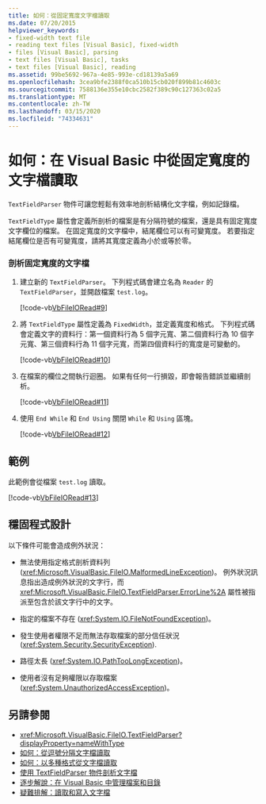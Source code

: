 ```yaml
---
title: 如何：從固定寬度文字檔讀取
ms.date: 07/20/2015
helpviewer_keywords:
- fixed-width text file
- reading text files [Visual Basic], fixed-width
- files [Visual Basic], parsing
- text files [Visual Basic], tasks
- text files [Visual Basic], reading
ms.assetid: 99be5692-967a-4e85-993e-cd18139a5a69
ms.openlocfilehash: 3cea9bfe2388f0ca510b15cb020f899b81c4603c
ms.sourcegitcommit: 7588136e355e10cbc2582f389c90c127363c02a5
ms.translationtype: MT
ms.contentlocale: zh-TW
ms.lasthandoff: 03/15/2020
ms.locfileid: "74334631"
---
```

# <a name="how-to-read-from-fixed-width-text-files-in-visual-basic"></a>如何：在 Visual Basic 中從固定寬度的文字檔讀取

`TextFieldParser` 物件可讓您輕鬆有效率地剖析結構化文字檔，例如記錄檔。  
  
 `TextFieldType` 屬性會定義所剖析的檔案是有分隔符號的檔案，還是具有固定寬度文字欄位的檔案。 在固定寬度的文字檔中，結尾欄位可以有可變寬度。 若要指定結尾欄位是否有可變寬度，請將其寬度定義為小於或等於零。  
  
### <a name="to-parse-a-fixed-width-text-file"></a>剖析固定寬度的文字檔  
  
1. 建立新的 `TextFieldParser`。 下列程式碼會建立名為 `Reader` 的 `TextFieldParser`，並開啟檔案 `test.log`。  
  
     [!code-vb[VbFileIORead#9](~/samples/snippets/visualbasic/VS_Snippets_VBCSharp/VbFileIORead/VB/Class1.vb#9)]  
  
2. 將 `TextFieldType` 屬性定義為 `FixedWidth`，並定義寬度和格式。 下列程式碼會定義文字的資料行：第一個資料行為 5 個字元寬、第二個資料行為 10 個字元寬、第三個資料行為 11 個字元寬，而第四個資料行的寬度是可變動的。  
  
     [!code-vb[VbFileIORead#10](~/samples/snippets/visualbasic/VS_Snippets_VBCSharp/VbFileIORead/VB/Class1.vb#10)]  
  
3. 在檔案的欄位之間執行迴圈。 如果有任何一行損毀，即會報告錯誤並繼續剖析。  
  
     [!code-vb[VbFileIORead#11](~/samples/snippets/visualbasic/VS_Snippets_VBCSharp/VbFileIORead/VB/Class1.vb#11)]  
  
4. 使用 `End While` 和 `End Using` 關閉 `While` 和 `Using` 區塊。  
  
     [!code-vb[VbFileIORead#12](~/samples/snippets/visualbasic/VS_Snippets_VBCSharp/VbFileIORead/VB/Class1.vb#12)]  
  
## <a name="example"></a>範例  

 此範例會從檔案 `test.log` 讀取。  
  
 [!code-vb[VbFileIORead#13](~/samples/snippets/visualbasic/VS_Snippets_VBCSharp/VbFileIORead/VB/Class1.vb#13)]  
  
## <a name="robust-programming"></a>穩固程式設計  

 以下條件可能會造成例外狀況：  
  
- 無法使用指定格式剖析資料列 (<xref:Microsoft.VisualBasic.FileIO.MalformedLineException>)。 例外狀況訊息指出造成例外狀況的文字行，而 <xref:Microsoft.VisualBasic.FileIO.TextFieldParser.ErrorLine%2A> 屬性被指派至包含於該文字行中的文字。  
  
- 指定的檔案不存在 (<xref:System.IO.FileNotFoundException>)。  
  
- 發生使用者權限不足而無法存取檔案的部分信任狀況 (<xref:System.Security.SecurityException>).  
  
- 路徑太長 (<xref:System.IO.PathTooLongException>)。  
  
- 使用者沒有足夠權限以存取檔案 (<xref:System.UnauthorizedAccessException>)。  
  
## <a name="see-also"></a>另請參閱

- <xref:Microsoft.VisualBasic.FileIO.TextFieldParser?displayProperty=nameWithType>
- [如何：從逗號分隔文字檔讀取](../../../../visual-basic/developing-apps/programming/drives-directories-files/how-to-read-from-comma-delimited-text-files.md)
- [如何：以多種格式從文字檔讀取](../../../../visual-basic/developing-apps/programming/drives-directories-files/how-to-read-from-text-files-with-multiple-formats.md)
- [使用 TextFieldParser 物件剖析文字檔](../../../../visual-basic/developing-apps/programming/drives-directories-files/parsing-text-files-with-the-textfieldparser-object.md)
- [逐步解說：在 Visual Basic 中管理檔案和目錄](../../../../visual-basic/developing-apps/programming/drives-directories-files/walkthrough-manipulating-files-and-directories.md)
- [疑難排解：讀取和寫入文字檔](../../../../visual-basic/developing-apps/programming/drives-directories-files/troubleshooting-reading-from-and-writing-to-text-files.md)
